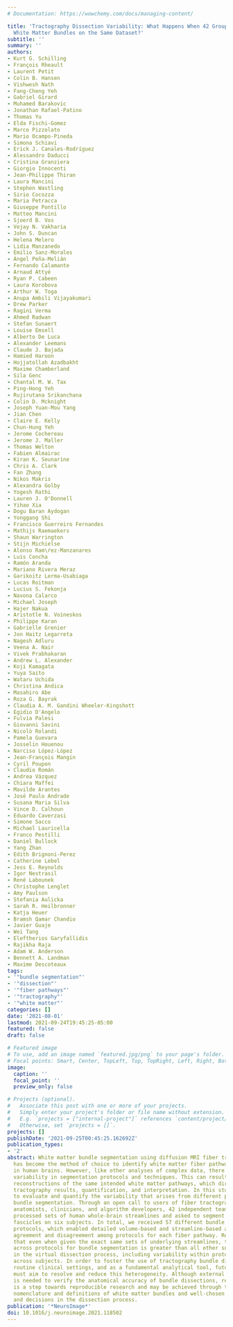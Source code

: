 ```yaml
---
# Documentation: https://wowchemy.com/docs/managing-content/

title: 'Tractography Dissection Variability: What Happens When 42 Groups Dissect 14
  White Matter Bundles on the Same Dataset?'
subtitle: ''
summary: ''
authors:
- Kurt G. Schilling
- François Rheault
- Laurent Petit
- Colin B. Hansen
- Vishwesh Nath
- Fang-Cheng Yeh
- Gabriel Girard
- Muhamed Barakovic
- Jonathan Rafael-Patino
- Thomas Yu
- Elda Fischi-Gomez
- Marco Pizzolato
- Mario Ocampo-Pineda
- Simona Schiavi
- Erick J. Canales-Rodríguez
- Alessandro Daducci
- Cristina Granziera
- Giorgio Innocenti
- Jean-Philippe Thiran
- Laura Mancini
- Stephen Wastling
- Sirio Cocozza
- Maria Petracca
- Giuseppe Pontillo
- Matteo Mancini
- Sjoerd B. Vos
- Vejay N. Vakharia
- John S. Duncan
- Helena Melero
- Lidia Manzanedo
- Emilio Sanz-Morales
- Ángel Peña-Melián
- Fernando Calamante
- Arnaud Attyé
- Ryan P. Cabeen
- Laura Korobova
- Arthur W. Toga
- Anupa Ambili Vijayakumari
- Drew Parker
- Ragini Verma
- Ahmed Radwan
- Stefan Sunaert
- Louise Emsell
- Alberto De Luca
- Alexander Leemans
- Claude J. Bajada
- Hamied Haroon
- Hojjatollah Azadbakht
- Maxime Chamberland
- Sila Genc
- Chantal M. W. Tax
- Ping-Hong Yeh
- Rujirutana Srikanchana
- Colin D. Mcknight
- Joseph Yuan-Mou Yang
- Jian Chen
- Claire E. Kelly
- Chun-Hung Yeh
- Jerome Cochereau
- Jerome J. Maller
- Thomas Welton
- Fabien Almairac
- Kiran K. Seunarine
- Chris A. Clark
- Fan Zhang
- Nikos Makris
- Alexandra Golby
- Yogesh Rathi
- Lauren J. O'Donnell
- Yihao Xia
- Dogu Baran Aydogan
- Yonggang Shi
- Francisco Guerreiro Fernandes
- Mathijs Raemaekers
- Shaun Warrington
- Stijn Michielse
- Alonso Ram\ŕez-Manzanares
- Luis Concha
- Ramón Aranda
- Mariano Rivera Meraz
- Garikoitz Lerma-Usabiaga
- Lucas Roitman
- Lucius S. Fekonja
- Navona Calarco
- Michael Joseph
- Hajer Nakua
- Aristotle N. Voineskos
- Philippe Karan
- Gabrielle Grenier
- Jon Haitz Legarreta
- Nagesh Adluru
- Veena A. Nair
- Vivek Prabhakaran
- Andrew L. Alexander
- Koji Kamagata
- Yuya Saito
- Wataru Uchida
- Christina Andica
- Masahiro Abe
- Roza G. Bayrak
- Claudia A. M. Gandini Wheeler-Kingshott
- Egidio D'Angelo
- Fulvia Palesi
- Giovanni Savini
- Nicolò Rolandi
- Pamela Guevara
- Josselin Houenou
- Narciso López-López
- Jean-François Mangin
- Cyril Poupon
- Claudio Román
- Andrea Vázquez
- Chiara Maffei
- Mavilde Arantes
- José Paulo Andrade
- Susana Maria Silva
- Vince D. Calhoun
- Eduardo Caverzasi
- Simone Sacco
- Michael Lauricella
- Franco Pestilli
- Daniel Bullock
- Yang Zhan
- Edith Brignoni-Perez
- Catherine Lebel
- Jess E. Reynolds
- Igor Nestrasil
- René Labounek
- Christophe Lenglet
- Amy Paulson
- Stefania Aulicka
- Sarah R. Heilbronner
- Katja Heuer
- Bramsh Qamar Chandio
- Javier Guaje
- Wei Tang
- Eleftherios Garyfallidis
- Rajikha Raja
- Adam W. Anderson
- Bennett A. Landman
- Maxime Descoteaux
tags:
- '"bundle segmentation"'
- '"dissection"'
- '"fiber pathways"'
- '"tractography"'
- '"white matter"'
categories: []
date: '2021-08-01'
lastmod: 2021-09-24T19:45:25-05:00
featured: false
draft: false

# Featured image
# To use, add an image named `featured.jpg/png` to your page's folder.
# Focal points: Smart, Center, TopLeft, Top, TopRight, Left, Right, BottomLeft, Bottom, BottomRight.
image:
  caption: ''
  focal_point: ''
  preview_only: false

# Projects (optional).
#   Associate this post with one or more of your projects.
#   Simply enter your project's folder or file name without extension.
#   E.g. `projects = ["internal-project"]` references `content/project/deep-learning/index.md`.
#   Otherwise, set `projects = []`.
projects: []
publishDate: '2021-09-25T00:45:25.162692Z'
publication_types:
- '2'
abstract: White matter bundle segmentation using diffusion MRI fiber tractography
  has become the method of choice to identify white matter fiber pathways in vivo
  in human brains. However, like other analyses of complex data, there is considerable
  variability in segmentation protocols and techniques. This can result in different
  reconstructions of the same intended white matter pathways, which directly affects
  tractography results, quantification, and interpretation. In this study, we aim
  to evaluate and quantify the variability that arises from different protocols for
  bundle segmentation. Through an open call to users of fiber tractography, including
  anatomists, clinicians, and algorithm developers, 42 independent teams were given
  processed sets of human whole-brain streamlines and asked to segment 14 white matter
  fascicles on six subjects. In total, we received 57 different bundle segmentation
  protocols, which enabled detailed volume-based and streamline-based analyses of
  agreement and disagreement among protocols for each fiber pathway. Results show
  that even when given the exact same sets of underlying streamlines, the variability
  across protocols for bundle segmentation is greater than all other sources of variability
  in the virtual dissection process, including variability within protocols and variability
  across subjects. In order to foster the use of tractography bundle dissection in
  routine clinical settings, and as a fundamental analytical tool, future endeavors
  must aim to resolve and reduce this heterogeneity. Although external validation
  is needed to verify the anatomical accuracy of bundle dissections, reducing heterogeneity
  is a step towards reproducible research and may be achieved through the use of standard
  nomenclature and definitions of white matter bundles and well-chosen constraints
  and decisions in the dissection process.
publication: '*NeuroImage*'
doi: 10.1016/j.neuroimage.2021.118502
---
```

